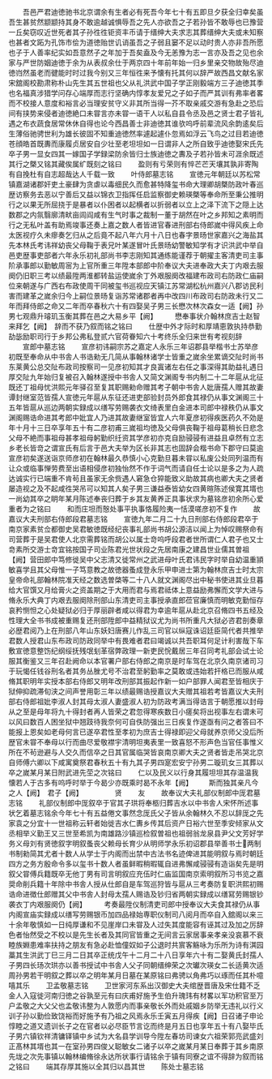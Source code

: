 <!-- { "loadSidebar": true } -->
　　吾邑严君迪徳驰书北京谓余有生者必有死吾今年七十有五即旦夕获全归幸矣虽吾生甚贫然颛颛持其身不敢逾越诚惧辱吾之先人亦欲吾之子若孙皆不敢辱也已豫营一丘矣窃叹近世死者其子孙徃徃钜资丰币请于缙绅大夫求志其葬缙绅大夫或未知察也甚者文跖为孔饰市侩为道徳贻世讥诮虽吾之子弱且窭不足以动时贵人亦非吾所愿也子于人善率纪实如吾意然子之年加于吾矣盍及今无恙豫为志一言亦及吾之见也余家与严世防姻迪徳于余为从表叔余仕于两京四十年前年始一归乡里亲交物故殆尽迪徳岿然虽老而徤能时时过我今别又三年恒徃来予懐有托其何以辞严故西昌文献名家宋舘阁校勘肃称朴山先生其五世祖也父从礼洪武中国子学正刚毅端方三子迪徳其季也名福真涉猎学问存心端厚而志行坚确内惇孝友爱兄之子如子而严其训有弗率者畧而不校接人意度和裕言必当理安贫守义非其所当得一芥不取亲戚交游有急赴之恐后间有挟势来侵者迪徳絶口未甞言亦未甞一语干人以私自县令丞及邑之贤士君子皆礼遇之布衣蔬食居常休休自得也论今西昌善士非迪徳其谁欤呜呼前辈流风余韵逺矣后生薄俗驰骋世利为雄长彼固不知重迪徳然率遽起遽仆忽焉如浮云飞鸟之过目若迪徳苍顔皓首既夀而康履贞居安自少壮至老坦坦如一日谓非人之所自致乎迪徳娶宋氏先卒子男一显女四其一嫁国子学録梁防余皆归士族迪徳之夀及子若孙皆未可涯余既述其行之槩又铭其藏俟属纩既刻之铭曰
　　盈则有亏荣则有悴芒芒天壤其孰非寄陶有自挽杜有自志超哉达人千载一致
　　叶侍郎墓志铭
　　宣徳元年朝廷以苏松常镇嘉湖诸郡奸吏土豪肆为贪虐以毒细民久而愈甚特降玺书命大理卿胡槩防政叶春巡歴访察务去恶以宁善后又益以锦衣卫指挥任启监察御史赖瑛槩等奉命所至秉公推明行之以果无所屈挠于是暴者以仆困者以起横者以折弱者以立上之泽下流下之隠上达数郡之内氛翳廓清畎亩闾阎咸有生气时事之裁制一董于胡然在叶之乡邦知之素明而行之无私叶盖有助焉竣事还奏上嘉之数人者皆进官春进刑部右侍郎嵗中得风疾上命太医视疗久未瘳奏乞归从之后竟不起八年六月十八日也春字景旸世家嘉兴之海盐其先本林氏考讳祥幼丧父母鞠于表兄叶某遂冒叶氏景旸幼警敏知学有才识洪武中举自邑吏歴事吏部者六年永乐初礼部尚书李志刚知其通练能谨荐于朝擢主客清吏司主事阶承事郎以勤敏周宻为上官所重三年陞本部郎中阶奉议大夫进奉政大夫丁内艰去服阕仍旧职三考以绩最陞两淮都转盐运使嵗余丁外艰服阕改福建布政司右防政仁庙嗣位来朝遂与广西右布政使周干同被玺书巡视应天镇江苏常湖松杭州嘉兴八郡访民利害而建革之嵗余归今上嗣位景旸复诣苏常诸郡者再中改四川布政司右防政未行又二年而拜侍郎之命又二年而卒春秋六十有四娶吴子男三长懋次林次森女一适【阙】孙男七观鼎升璿玑玉衡其葬在邑之大易乡平【阙】　　　懋奉事状介翰林庶吉士赵智来拜乞【阙】　辞而不获乃叙而铭之铭曰
　　仕歴中外才际时和厚靖恵敦执持恭勤劼毖励职司行于乡邦公弗私登贰六官荷眷知六十考终乐全归来世有考视刻辞
　　宣郎中墓志铭
　　宣彦初讳嗣宗苏之嘉定人永乐三年诏郡县举楷书士苏举彦初既至奉命从中书舎人书诰勑无几简从事翰林诸学士皆重之嵗余坐累谪交阯时尚书东莱黄公总交阯布政司按察司一见彦初知其才良寘诸左右任之事深得其助益礼遇日厚交阯九年始归复被召入翰林遂授中书舎人又简文渊阁专书内制二十二年扈从北征既还丁祖母忧洪熙元年驿召至复其职赐勑命赠其考子朝中书舎人妣唐孺人赠其故妻谭封继室范皆孺人宣徳元年扈从东征还进吏部验封员外郎食其禄仍从事文渊阁三十五年皆扈从巡边两朝实録成以缮写劳赐袭衣文绮表里白金进本司郎中禄秩仍从事文渊阁赐诰命进其考郎中妣宜人乃进其故妻继室皆宜人六年夏彦初得疾医药久不効是年十月十三日卒享年五十有二彦初甫三嵗祖均徳及父母俱丧鞠于祖母葛稍长日悲念父母不絶而事祖母甚孝祖母躬勤织纴资其学彦初亦克自励骎骎有进益且卓然有立志乡老长皆竒之谓宣氏有后言于邑大夫举为区长非其志也固辞会楷书命下郡守曰莫逾宣彦初矣遂送诣京师彦初在翰林最久恭慎小心克勤旦暮未甞以私废公处同列温而有让众或临事惮劳费至出语相侵彦初独怡然不作于词气而请自任士论以是多之为人疏达诚实行已端重不肯茍且虽家无余赀遇人窘急仓猝能致义助故其病也卿大夫之贤者屡造视之及不起咸徃哭吊可以知其人矣子男三谦益泰皆幼女四黄暄陈述侯寛其壻也一尚幼其卒之眀年某月陈述奉丧归葬于乡其友黄养正具事状求为墓铭彦初余所心爱重者为之铭曰
　　和而庄坦而慤处事平执事恪履险夷一恬漠嗟彦初不复作
　　故嘉议大夫刑部右侍郎段君墓志铭
　　宣徳九年二月二十九日刑部右侍郎段君卒于南京家素贫佥都御史吴君敏徳既经纪丧事礼部尚书胡公源洁以闻上为悼叹赐祭命有司营葬于是吴君使人北京需葬铭而胡公以属士竒呜呼段君者世所谓仁人君子也又士竒素所交游士竒宜铭按国子司业陈君光世状段之先居南康之建昌世业儒其曽祖【阙】营田郎中笃修徙吴中父志清又徙常州之武进母叶氏君讳民字时举自幼温重頴敏喜学且其父母惟一子笃意教之故徳器蚤成登永乐甲申进士第为翰林庶吉士时太宗皇帝命礼部翰林院准天经之数选曽棨等二十八人就文渊阁尽出中秘书使进其业旦暮给大官馔又月给膏火之资盖期之于大用而君与焉君祗体上意益励弗懈而文学大进与脩永乐大典丁内艰去服阕除刑部山东清吏司主事授承直郎莅官廉慎而明敏克勤恒存哀矜恻怛之心处疑狱必归于厚丽辟者咸以得君为幸逾年扈从赴北京召脩四书五经及性理大全书书成被重赐复还刑部陞郎中益精狱议尤为尚书所重凡大狱必咨君剖奏章必歴君阅乃上在刑部八年山东妖妇唐赛儿作乱三司官以纵寇诛诏廷臣简代者共推举君数人授君山东布政司防政同举中有畏难者君曰竭诚以共吾职耳何足计利害哉下车敷宣徳意整饬纪纲绥抚残氓刬革宿弊政理一新吏民恱戴居三年召同考礼部会试士论服其衡鉴又三年召赴阙命以本官署户部右侍郎之南京是时车驾在北京久南京诸司习于玩愒任钱谷刑名者其务丛脞尤号不治君至躬勤率之莫敢或违始若扞格已而服从咸脩其职明年实授本部右侍郎又明年改刑部其振起作新一如户部罪人闻君至皆相庆于狱伸抑疏滞旬浃之间声誉用彰三年以绩最赐诰授嘉议大夫赠其祖若考皆嘉议大夫刑部右侍郎祖妣李淑人封其母太淑人妻盛淑人初为防政考满当得诰言于朝愿推以封母从之至是母年将九十得封者再人皆荣之君忽得寒疾数日小瘥矣将出视事左右谓未可以风曰数百人困坐狱中翘跂待我奈何可自佚防强出三日疾复作遂亟有问之者答曰不能报上恩矣如老母何言已遂卒君性至孝初为庶吉士得禄即迎父母就养京师父没后所歴官未甞不奉母以行而曲尽爱敬襟宇清明坦夷表里一致喜怒不形声色当官任事惟义所在不茍逊避与人交久而信卒之日其官属临哭皆哀南京卿大夫之贤者皆走吊哭北京自师傅六卿以下咸寓奠祭君春秋五十有九其子男四寔宏安宁孙男二璇玑女三其葬以卒之嵗某月某日附武进先茔之次铭曰
　　仁以及民义以行身其履坦坦其存温温我懐若人于古多有呜呼时举于今曷少亦既乘时曷不永年【阙】
　　斯而独其亲凡今之人【阙】　君子【阙】　　　　　贤
　　友
　　故奉议大夫礼部仪制郎中厐君墓志铭
　　礼部仪制郎中厐叙卒于官其子珙将奉柩归葬吉水以中书舎人宋怀所述事状乞着墓志铭余今年七十有五益倦文事然念厐氏父子皆从余翰林久不忍以辞厐之先家袁之分宜十一世祖称云轩者始徙吉水仁夀乡传其后资产日裕六世至季安倾家从文丞相举义勤王又三世至希凯为南雄路沙镇巡检叙曽祖也祖弱翁龙泉县尹父文芳好学务义母刘有贤徳叙字明叙蚤丧父赖母长育少从明师学永乐初诏郡县举善书士两制书制勑简其尤者十数人从学士于内阁而出禁中古法书名迹俾进其能明叙与焉时朝廷四方之务方殷命令多以玺书十数人者虽鲜暇稍暇辄自进弗懈咸骎骎有造诣矣先是明叙父甞傅兵籍既卒无他丁男有司言明叙应充伍时仁庙监国南京索明叙所习书览之嘉奨命削兵籍十年除中书舎人授从仕郎自是车驾巡狩皆与扈从三考奏防复职洪熙初赐诰命进徴仕郎赠其父中书舎人封母太孺人赐诰及钞归省两朝实録成以缮冩劳赐银钞袭衣丁内艰服阕仍【阙】　　　考奏最陞仪制清吏司郎中授奉议大夫食其禄仍从事内阁宣庙实録成以缮写劳赐银币加四品禄始専职仪制司八阅月而卒自入舘阁以来三十余年敬慎如一日纯厚谦和不见崖岸口未甞及人过失其度能容有诬其过及加之厉辞色者怡然受之不校以是先生长者及其同官皆重之无间言云家居事亲孝亲没哀慕不衰睦族婣患难率扶持之朋友有急必赴恤僮奴如子公退时共賔客觞咏为乐所为诗有淇园藁其生洪武丁巳三月二日其卒正统戊午十二月二十八日享年六十有二娶黄氏封孺人子男四长玚次珙亦以善书授试中书舎人父子同朝缙绅荣之次瓛次瑛女二长适黄次适周孙男若干明叙之葬以卒之明年某月日墓在某原铭曰弗骋以角弗巧以琢而任其朴噫嘻其乐
　　卫孟敬墓志铭
　　卫世家河东系出汉御史大夫绾歴晋唐及宋仕籍不乏金人入寇徙河南归徳之谷孰至元有曰庆甫好施予生伯升瑰玮有材畧以军功积官至万户孟敬之大父父也孟敬讳整为人敦愿内而事亲敬长外而处戚姻乡防举无违礼以行义训子孙以勤俭致饶裕而好施予有乃祖之风焉永乐壬寅五月得疾【阙】日召诸子申论惇睦之道又遗训长子之在官者以必尽臣节言讫而终是月五日也享年五十有八娶毕氏子男六镇钦祥清镛铎镇中乡试为大名县学训导今陞左春坊司谏女六祖荣郭亮武盛刘正髙林其壻也其一在室孙男四俊乂聪敏女二诸子以卒之嵗某月某日奉葬于其乡南原先垅之次先事镇以翰林编脩徐永达所状事行请铭余于镇有同寮之谊不得辞为叙而铭之铭曰
　　端其存厚其施以全其归以昌其世
　　陈处士墓志铭
